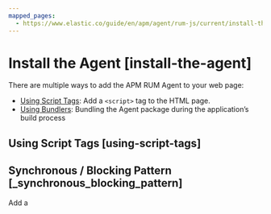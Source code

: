 ```yaml
---
mapped_pages:
  - https://www.elastic.co/guide/en/apm/agent/rum-js/current/install-the-agent.html
---
```


# Install the Agent [install-the-agent]

There are multiple ways to add the APM RUM Agent to your web page:

* [Using Script Tags](#using-script-tags): Add a `<script>` tag to the HTML page.
* [Using Bundlers](#using-bundlers): Bundling the Agent package during the application’s build process


## Using Script Tags [using-script-tags]

## Synchronous / Blocking Pattern [_synchronous_blocking_pattern]

Add a <script> tag to load the bundle and use the `elasticApm` global object to initialize the agent:

```html
<script src="https://<your-cdn-host>.com/path/to/elastic-apm-rum.umd.min-<version>.js" crossorigin></script>
<script>
  elasticApm.init({
    serviceName: '<instrumented-app>',
    serverUrl: '<apm-server-url>',
  })
</script>
```


## Asynchronous / Non-Blocking Pattern [_asynchronous_non_blocking_pattern]

Loading the script asynchronously ensures the agent script will not block other resources on the page, however, it will still block browsers `onload` event.

```html
<script>
  ;(function(d, s, c) {
    var j = d.createElement(s),
      t = d.getElementsByTagName(s)[0]

    j.src = 'https://<your-cdn-host>.com/path/to/elastic-apm-rum.umd.min-<version>.js'
    j.onload = function() {elasticApm.init(c)}
    t.parentNode.insertBefore(j, t)
  })(document, 'script', {serviceName: '<instrumented-app>', serverUrl: '<apm-server-url>'})
</script>
```

Even though this is the recommended pattern, there is a caveat to be aware of. Because the downloading and initializing of the agent happens asynchronously, distributed tracing will not work for requests that occur before the agent is initialized.

::::{note}
Please download the latest version of RUM agent from [GitHub](https://github.com/elastic/apm-agent-rum-js/releases/latest) or [UNPKG](https://unpkg.com/@elastic/apm-rum/dist/bundles/elastic-apm-rum.umd.min.js) and host the file in your Server/CDN before deploying to production. Remember to use a proper versioning scheme and set a far future `max-age` and `immutable` in the [cache-control](https://developer.mozilla.org/en-US/docs/Web/HTTP/Headers/Cache-Control) header, as the file never changes.
::::


The debug messages are removed by default from the minified bundles. It is strongly recommended to use the unminified version for debugging purposes.


## Using Bundlers [using-bundlers]

Install the Real User Monitoring APM agent as a dependency to your application:

```bash
npm install @elastic/apm-rum --save
```

Configure the agent:

```js
import { init as initApm } from '@elastic/apm-rum'

const apm = initApm({

  // Set required service name (allowed characters: a-z, A-Z, 0-9, -, _, and space)
  serviceName: '',

  // Set custom APM Server URL (default: http://localhost:8200)
  serverUrl: 'http://localhost:8200',

  // Set service version (required for sourcemap feature)
  serviceVersion: ''
})
```


### Production Build [production-build]

By default, RUM agent logs all the debug messages to the browser console. These logs are very useful in development. However, they make the RUM agent bundle size larger so you should make sure to use the optimized production version when deploying your application.

You can find instructions for building optimized code below for different bundlers.


### Webpack [_webpack]

For optimized webpack production build, include the Environment/Define plugin in the webpack configuration.

```js
const { EnvironmentPlugin } = require('webpack')

plugins: [
  new EnvironmentPlugin({
    NODE_ENV: 'production'
  })
]
```

You can learn more about this in [Webpack documentation](https://webpack.js.org/plugins/environment-plugin).


### Rollup [_rollup]

For optimized rollup production build, include the replace plugin which ensures the right build environment is used.

```js
const replace = require('rollup-plugin-replace')

plugins: [
  replace({
    'process.env.NODE_ENV': JSON.stringify('production')
  })
]
```

::::{note}
Currently the optimized (minified + gzipped) agent bundle size is about 16KiB.
::::



